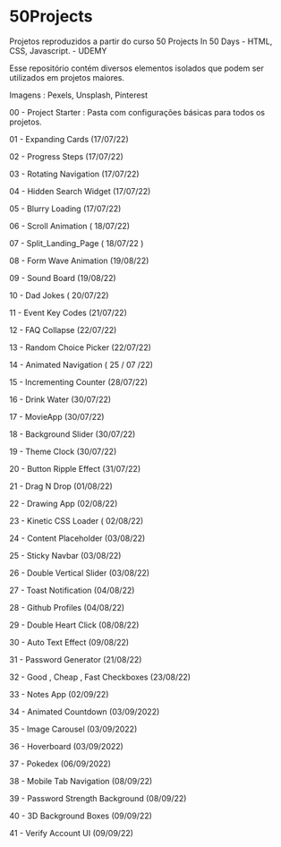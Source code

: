 # 50Projects

Projetos reproduzidos a partir do curso 50 Projects In 50 Days - HTML, CSS, Javascript. - UDEMY

Esse repositório contém diversos elementos isolados que podem ser utilizados em projetos maiores.

Imagens : Pexels, Unsplash, Pinterest

00 - Project Starter : Pasta com configurações básicas para todos os projetos.

01 - Expanding Cards (17/07/22)

02 - Progress Steps (17/07/22)

03 - Rotating Navigation (17/07/22)

04 - Hidden Search Widget (17/07/22)

05 - Blurry Loading (17/07/22)

06 - Scroll Animation ( 18/07/22)

07 - Split_Landing_Page ( 18/07/22 )

08 - Form Wave Animation (19/08/22)

09 - Sound Board (19/08/22)

10 - Dad Jokes ( 20/07/22)

11 - Event Key Codes (21/07/22)

12 - FAQ Collapse (22/07/22)

13 - Random Choice Picker (22/07/22)

14 - Animated Navigation ( 25 / 07 /22)

15 - Incrementing Counter (28/07/22)

16 - Drink Water (30/07/22)

17 - MovieApp (30/07/22)

18 - Background Slider (30/07/22)

19 - Theme Clock (30/07/22)

20 - Button Ripple Effect (31/07/22)

21 - Drag N Drop (01/08/22)

22 - Drawing App (02/08/22)

23 - Kinetic CSS Loader ( 02/08/22)

24 - Content Placeholder (03/08/22)

25 - Sticky Navbar (03/08/22)

26 - Double Vertical Slider (03/08/22)

27 - Toast Notification (04/08/22)

28 - Github Profiles (04/08/22)

29 - Double Heart Click (08/08/22)

30 - Auto Text Effect (09/08/22)

31 - Password Generator (21/08/22)

32 - Good , Cheap , Fast Checkboxes (23/08/22)

33 - Notes App (02/09/22)

34 - Animated Countdown (03/09/2022)

35 - Image Carousel (03/09/2022)

36 - Hoverboard (03/09/2022)

37 - Pokedex (06/09/2022)

38 - Mobile Tab Navigation (08/09/22)

39 - Password Strength Background (08/09/22)

40 - 3D Background Boxes (09/09/22)

41 - Verify Account UI (09/09/22)
